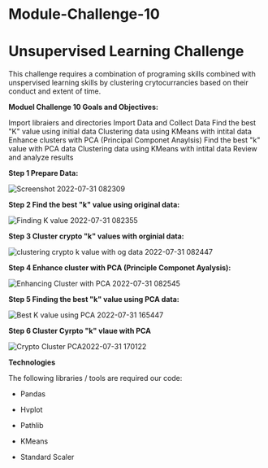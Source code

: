 # Module-Challenge-10

# Unsupervised Learning Challenge

This challenge requires a combination of programing skills combined with unspervised learning skills by clustering crytocurrancies based on their conduct and extent of time.

**Moduel Challenge 10 Goals and Objectives:**

Import libraiers and directories
Import Data and Collect Data
Find the best "K" value using initial data
Clustering data using KMeans with intital data 
Enhance clusters with PCA (Principal Componet Anaylsis)
Find the best "k" value with PCA data
Clustering data using KMeans with intital data
Review and analyze results

**Step 1 Prepare Data:**

![Screenshot 2022-07-31 082309](https://user-images.githubusercontent.com/105945472/182037403-63481f8c-ec9c-4a2f-ba52-920472f5983d.jpg)


**Step 2 Find the best "k" value using original data:**

![Finding K value 2022-07-31 082355](https://user-images.githubusercontent.com/105945472/182037546-1546ff10-5590-4ce9-8224-36fe96f506f7.jpg)


**Step 3 Cluster crypto "k" values with orginial data:**

![clustering crypto k value with og data 2022-07-31 082447](https://user-images.githubusercontent.com/105945472/182050542-4d6502c8-c09f-48d3-82c1-e4778a5c7855.jpg)


**Step 4 Enhance cluster with PCA (Principle Componet Ayalysis):**

![Enhancing Cluster with PCA  2022-07-31 082545](https://user-images.githubusercontent.com/105945472/182050567-1091a965-d646-42f6-b8d1-26537063c1b4.jpg)


**Step 5 Finding the best "k" value using PCA data:**

![Best K value using PCA 2022-07-31 165447](https://user-images.githubusercontent.com/105945472/182050812-c1e202c0-4f3e-4900-b654-48a7e5d8d0da.jpg)


**Step 6 Cluster Cyrpto "k" vlaue with PCA**

![Crypto Cluster PCA2022-07-31 170122](https://user-images.githubusercontent.com/105945472/182050908-0e845f2f-011a-42c0-a457-b1f31357445a.jpg)


**Technologies**

The following libraries / tools are required our code:

- Pandas

- Hvplot

- Pathlib 

- KMeans

- Standard Scaler
